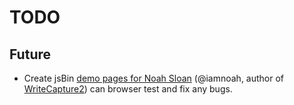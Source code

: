 # TODO

## Future

* Create jsBin [demo pages for Noah Sloan](https://groups.google.com/d/msg/writecapturejs-users/JFBlq45F_bk/MFd7LHVyj5kJ) (@iamnoah, author of [WriteCapture2](https://github.com/iamnoah/writeCapture/tree/writeCapture2)) can browser test and fix any bugs.
